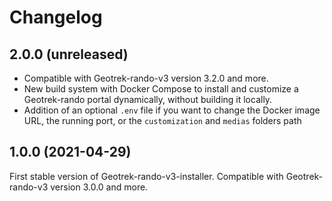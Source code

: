 # Changelog

2.0.0 (unreleased)
------------------

* Compatible with Geotrek-rando-v3 version 3.2.0 and more.
* New build system with Docker Compose to install and customize a Geotrek-rando portal dynamically, without building it locally.
* Addition of an optional ``.env`` file if you want to change the Docker image URL, the running port, or the ``customization`` and ``medias`` folders path

1.0.0 (2021-04-29)
------------------

First stable version of Geotrek-rando-v3-installer.
Compatible with Geotrek-rando-v3 version 3.0.0 and more.
